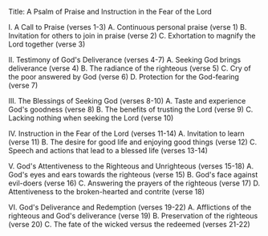 Title: A Psalm of Praise and Instruction in the Fear of the Lord

I. A Call to Praise (verses 1-3)
   A. Continuous personal praise (verse 1)
   B. Invitation for others to join in praise (verse 2)
   C. Exhortation to magnify the Lord together (verse 3)

II. Testimony of God's Deliverance (verses 4-7)
   A. Seeking God brings deliverance (verse 4)
   B. The radiance of the righteous (verse 5)
   C. Cry of the poor answered by God (verse 6)
   D. Protection for the God-fearing (verse 7)

III. The Blessings of Seeking God (verses 8-10)
   A. Taste and experience God's goodness (verse 8)
   B. The benefits of trusting the Lord (verse 9)
   C. Lacking nothing when seeking the Lord (verse 10)

IV. Instruction in the Fear of the Lord (verses 11-14)
   A. Invitation to learn (verse 11)
   B. The desire for good life and enjoying good things (verse 12)
   C. Speech and actions that lead to a blessed life (verses 13-14)

V. God's Attentiveness to the Righteous and Unrighteous (verses 15-18)
   A. God's eyes and ears towards the righteous (verse 15)
   B. God's face against evil-doers (verse 16)
   C. Answering the prayers of the righteous (verse 17)
   D. Attentiveness to the broken-hearted and contrite (verse 18)

VI. God's Deliverance and Redemption (verses 19-22)
   A. Afflictions of the righteous and God's deliverance (verse 19)
   B. Preservation of the righteous (verse 20)
   C. The fate of the wicked versus the redeemed (verses 21-22)